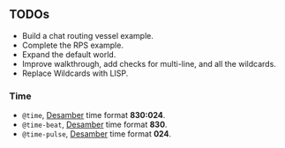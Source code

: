 ## TODOs

- Build a chat routing vessel example.
- Complete the RPS example.
- Expand the default world.
- Improve walkthrough, add checks for multi-line, and all the wildcards.
- Replace Wildcards with LISP.

### Time
- `@time`, [Desamber](https://wiki.xxiivv.com/Desamber) time format **830:024**.
- `@time-beat`, [Desamber](https://wiki.xxiivv.com/Desamber) time format **830**.
- `@time-pulse`, [Desamber](https://wiki.xxiivv.com/Desamber) time format **024**.

